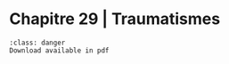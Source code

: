 # Chapitre 29 | Traumatismes

```{admonition} Copyright
:class: danger
Download available in pdf
```
